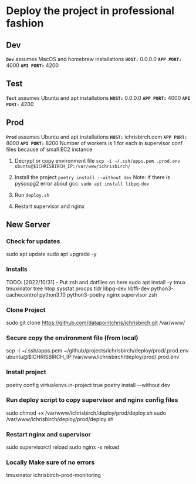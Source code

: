 # Deploy the project in professional fashion

## Dev

**`Dev`** assumes MacOS and homebrew installations
**`HOST:`** 0.0.0.0
**`APP PORT:`** 4000
**`API PORT:`** 4200

## Test

**`Test`** assumes Ubuntu and apt installations
**`HOST:`** 0.0.0.0
**`APP PORT:`** 4000
**`API PORT:`** 4200

## Prod

**`Prod`** assumes Ubuntu and apt installations
**`HOST:`** ichrisbirch.com
**`APP PORT:`** 8000
**`API PORT:`** 8200
Number of workers is 1 for each in supervisor conf files because of small EC2 instance

1. Decrypt or copy environment file
 `scp -i ~/.ssh/apps.pem .prod.env ubuntu@$ICHRISBIRCH_IP:/var/www/ichrisbirch/`

2. Install the project
`poetry install --without dev`
Note: if there is pyscopg2 error about gcc:
`sudo apt install libpq-dev`

3. Run `deploy.sh`

4. Restart supervisor and nginx

## New Server

### Check for updates

sudo apt update
sudo apt upgrade -y

### Installs

 TODO: [2022/10/31] - Put zsh and dotfiles on here
sudo apt install -y tmux tmuxinator tree htop sysstat procps tldr libpq-dev libffi-dev python3-cachecontrol python3.10 python3-poetry nginx supervisor zsh

### Clone Project

sudo git clone <https://github.com/datapointchris/ichrisbirch.git> /var/www/

### Secure copy the environment file (from local)

scp -i ~/.ssh/apps.pem ~/github/projects/ichrisbirch/deploy/prod/.prod.env ubuntu@$ICHRISBIRCH_IP:/var/www/ichrisbirch/deploy/prod/.prod.env

### Install project

poetry config virtualenvs.in-project true
poetry install --without dev

### Run deploy script to copy supervisor and nginx config files

sudo chmod +x /var/www/ichrisbirch/deploy/prod/deploy.sh
sudo /var/www/ichrisbirch/deploy/prod/deploy.sh

### Restart nginx and supervisor

sudo supervisorctl reload
sudo nginx -s reload

### **Locally** Make sure of no errors

tmuxinator ichrisbirch-prod-monitoring
